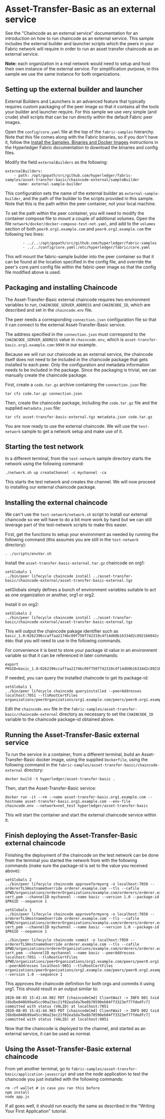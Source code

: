 # Asset-Transfer-Basic as an external service

See the "Chaincode as an external service" documentation for an introduction on how to run chaincode as an external service.
This sample includes the external builder and launcher scripts which the peers in your Fabric network will require
in order to run an asset transfer chaincode as an external service.

**Note:** each organization in a real network would need to setup and host their own instance of the external service. For simplification purpose, in this sample we use the same instance for both organizations.

## Setting up the external builder and launcher

External Builders and Launchers is an advanced feature that typically requires custom packaging of the peer image so that it contains all the tools your builder and launcher require. For this sample we use very simple (and crude) shell scripts that can be run directly within the default Fabric peer images.

Open the `config/core.yaml` file at the top of the `fabric-samples` hierarchy. Note that this file comes along with the Fabric binaries, so if you don't have it, follow the [Install the Samples, Binaries and Docker Images](https://hyperledger-fabric.readthedocs.io/en/latest/install.html) instructions in the Hyperledger Fabric documentation to download the binaries and config files.

Modify the field `externalBuilders` as the following:

```
externalBuilders:
    - path: /opt/gopath/src/github.com/hyperledger/fabric-samples/asset-transfer-basic/chaincode-external/sampleBuilder
      name: external-sample-builder
```

This configuration sets the name of the external builder as `external-sample-builder`, and the path of the builder to the scripts provided in this sample. Note that this is the path within the peer container, not your local machine.

To set the path within the peer container, you will need to modify the container compose file to mount a couple of additional volumes.
Open the file `network/docker/docker-compose-test-net.yaml`, and add to the `volumes` section of both `peer0.org1.example.com` and `peer0.org2.example.com` the following two lines:

```
        - ../..:/opt/gopath/src/github.com/hyperledger/fabric-samples
        - ../../config/core.yaml:/etc/hyperledger/fabric/core.yaml
```

This will mount the fabric-sample builder into the peer container so that it can be found at the location specified in the config file,
and override the peer's core.yaml config file within the fabric-peer image so that the config file modified above is used.

## Packaging and installing Chaincode

The Asset-Transfer-Basic external chaincode requires two environment variables to run, `CHAINCODE_SERVER_ADDRESS` and `CHAINCODE_ID`, which are described and set in the `chaincode.env` file.

The peer needs a corresponding `connection.json` configuration file so that it can connect to the external Asset-Transfer-Basic service.

The address specified in the `connection.json` must correspond to the `CHAINCODE_SERVER_ADDRESS` value in `chaincode.env`, which is `asset-transfer-basic.org1.example.com:9999` in our example.

Because we will run our chaincode as an external service, the chaincode itself does not need to be included in the chaincode
package that gets installed to each peer. Only the configuration and metadata information needs to be included
in the package. Since the packaging is trivial, we can manually create the chaincode package.

First, create a `code.tar.gz` archive containing the `connection.json` file:

```
tar cfz code.tar.gz connection.json
```

Then, create the chaincode package, including the `code.tar.gz` file and the supplied `metadata.json` file:

```
tar cfz asset-transfer-basic-external.tgz metadata.json code.tar.gz
```

You are now ready to use the external chaincode. We will use the `test-network` sample to get a network setup and make use of it.

## Starting the test network

In a different terminal, from the `test-network` sample directory starts the network using the following command:

```
./network.sh up createChannel -c mychannel -ca
```

This starts the test network and creates the channel. We will now proceed to installing our external chaincode package.

## Installing the external chaincode

We can't use the `test-network/network.sh` script to install our external chaincode so we will have to do a bit more work by hand but we can still leverage part of the test-network scripts to make this easier.

First, get the functions to setup your environment as needed by running the following command (this assumes you are still in the `test-network` directory):

```
. ./scripts/envVar.sh
```

Install the `asset-transfer-basic-external.tar.gz` chaincode on org1:

```
setGlobals 1
../bin/peer lifecycle chaincode install ../asset-transfer-basic/chaincode-external/asset-transfer-basic-external.tgz
```

setGlobals simply defines a bunch of environment variables suitable to act as one organization or another, org1 or org2.

Install it on org2:

```
setGlobals 2
../bin/peer lifecycle chaincode install ../asset-transfer-basic/chaincode-external/asset-transfer-basic-external.tgz
```

This will output the chaincode pakage identifier such as `basic_1.0:0262396ccaffaa2174bc09f750f742319c4f14d60b16334d2c8921b6842c090c` that you will need to use in the following commands.

For convenience it is best to store your package id value in an environment variable so that it can be referenced in later commands:

```
export PKGID=basic_1.0:0262396ccaffaa2174bc09f750f742319c4f14d60b16334d2c8921b6842c090
```

If needed, you can query the installed chaincode to get its package-id:

```
setGlobals 1
../bin/peer lifecycle chaincode queryinstalled --peerAddresses localhost:7051 --tlsRootCertFiles organizations/peerOrganizations/org1.example.com/peers/peer0.org1.example.com/tls/ca.crt
```

Edit the `chaincode.env` file in the `fabric-samples/asset-transfer-basic/chaincode-external` directory as necessary to set the `CHAINCODE_ID` variable to the chaincode package-id obtained above.

## Running the Asset-Transfer-Basic external service

To run the service in a container, from a different terminal, build an Asset-Transfer-Basic docker image, using the supplied `Dockerfile`, using the following command in the `fabric-samples/asset-transfer-basic/chaincode-external` directory:

```
docker build -t hyperledger/asset-transfer-basic .
```

Then, start the Asset-Transfer-Basic service:

```
docker run -it --rm --name asset-transfer-basic.org1.example.com --hostname asset-transfer-basic.org1.example.com --env-file chaincode.env --network=net_test hyperledger/asset-transfer-basic
```

This will start the container and start the external chaincode service within it.

## Finish deploying the Asset-Transfer-Basic external chaincode

Finishing the deployment of the chaincode on the test network can be done from the terminal you started the network from with the following commands (make sure the package-id is set to the value you received above):

```
setGlobals 2
../bin/peer lifecycle chaincode approveformyorg -o localhost:7050 --ordererTLSHostnameOverride orderer.example.com --tls --cafile $PWD/organizations/ordererOrganizations/example.com/orderers/orderer.example.com/msp/tlscacerts/tlsca.example.com-cert.pem --channelID mychannel --name basic --version 1.0 --package-id $PKGID --sequence 1

setGlobals 1
../bin/peer lifecycle chaincode approveformyorg -o localhost:7050 --ordererTLSHostnameOverride orderer.example.com --tls --cafile $PWD/organizations/ordererOrganizations/example.com/orderers/orderer.example.com/msp/tlscacerts/tlsca.example.com-cert.pem --channelID mychannel --name basic --version 1.0 --package-id $PKGID --sequence 1

../bin/peer lifecycle chaincode commit -o localhost:7050 --ordererTLSHostnameOverride orderer.example.com --tls --cafile $PWD/organizations/ordererOrganizations/example.com/orderers/orderer.example.com/msp/tlscacerts/tlsca.example.com-cert.pem --channelID mychannel --name basic --peerAddresses localhost:7051 --tlsRootCertFiles $PWD/organizations/peerOrganizations/org1.example.com/peers/peer0.org1.example.com/tls/ca.crt --peerAddresses localhost:9051 --tlsRootCertFiles organizations/peerOrganizations/org2.example.com/peers/peer0.org2.example.com/tls/ca.crt --version 1.0 --sequence 1
```

This approves the chaincode definition for both orgs and commits it using org1. This should result in an output similar to:

```
2020-08-05 15:41:44.982 PDT [chaincodeCmd] ClientWait -> INFO 001 txid [6bdbe040b99a45cc90a23ec21f02ea5da7be8b70590eb04ff3323ef77fdedfc7] committed with status (VALID) at localhost:7051
2020-08-05 15:41:44.983 PDT [chaincodeCmd] ClientWait -> INFO 002 txid [6bdbe040b99a45cc90a23ec21f02ea5da7be8b70590eb04ff3323ef77fdedfc7] committed with status (VALID) at localhost:9051
```

Now that the chaincode is deployed to the channel, and started as an external service, it can be used as normal.

## Using the Asset-Transfer-Basic external chaincode

From yet another terminal, go to `fabric-samples/asset-transfer-basic/application-javascript` and use the node application to test the chaincode you just installed with the following commands:

```
rm -rf wallet # in case you ran this before
npm install
node app.js
```

If all goes well, it should run exactly the same as described in the "Writing Your First Application" tutorial.
